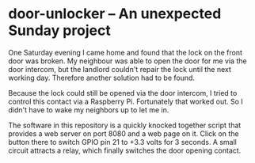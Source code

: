 # door-unlocker – An unexpected Sunday project
One Saturday evening I came home and found that the lock on the front door was broken. My neighbour was able to open the door for me via the door intercom, but the landlord couldn't repair the lock until the next working day. Therefore another solution had to be found.

Because the lock could still be opened via the door intercom, I tried to control this contact via a Raspberry Pi. Fortunately that worked out. So I didn't have to wake my neighbors up to let me in.

The software in this repository is a quickly knocked together script that provides a web server on port 8080 and a web page on it. Click on the button there to switch GPIO pin 21 to +3.3 volts for 3 seconds. A small circuit attracts a relay, which finally switches the door opening contact.

